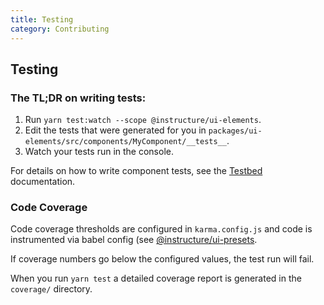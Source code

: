 ```yaml
---
title: Testing
category: Contributing
---
```


## Testing

### The TL;DR on writing tests:

1. Run `yarn test:watch --scope @instructure/ui-elements`.
1. Edit the tests that were generated for you in `packages/ui-elements/src/components/MyComponent/__tests__`.
1. Watch your tests run in the console.

For details on how to write component tests, see the [Testbed](#ui-testbed) documentation.

### Code Coverage

Code coverage thresholds are configured in `karma.config.js` and code is instrumented
via babel config (see [@instructure/ui-presets](#ui-presets).

If coverage numbers go below the configured values, the test run will fail.

When you run `yarn test` a detailed coverage report is generated in the `coverage/` directory.
